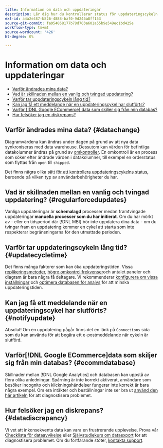 ```yaml
---
title: Information om data och uppdateringar
description: Lär dig hur du kontrollerar status för uppdateringscykeln.
exl-id: a4a2e487-b826-4888-baf0-9d246a8ff153
source-git-commit: fa954868177b79d703a601a55b9e549ec1bd425e
workflow-type: tm+mt
source-wordcount: '426'
ht-degree: 0%

---
```


# Information om data och uppdateringar

* [Varför ändrades mina data?](#datachange)
* [Vad är skillnaden mellan en vanlig och tvingad uppdatering?](#regularforcedupdates)
* [Varför tar uppdateringscykeln lång tid?](#updatecycletime)
* [Kan jag få ett meddelande när en uppdateringscykel har slutförts?](#notifyupdate)
* [Varför [!DNL Google ECommerce] data som skiljer sig från min databas?](#ecommdatabase)
* [Hur felsöker jag en diskrepans?](#datadiscrepancy)

## Varför ändrades mina data? {#datachange}

Diagramvärdena kan ändras under dagen på grund av att nya data synkroniseras med data warehouse. Dessutom kan värden för befintliga datakolumner ändras på grund av [omkontroller](../data-warehouse-mgr/cfg-data-rechecks.md). En omkontroll är en process som söker efter ändrade värden i datakolumner, till exempel en orderstatus som flyttas från `open` till `shipped`.

Det finns några olika sätt [för att kontrollera uppdateringscykelns status](../../best-practices/check-update-cycle.md), beroende på vilken typ av användarbehörigheter du har.

## Vad är skillnaden mellan en vanlig och tvingad uppdatering? {#regularforcedupdates}

Vanliga uppdateringar är **schemalagd** processer medan framtvingade uppdateringar **manuella processer som du har initierat**. Om du har mörkt av - eller en tidsperiod där [!DNL MBI] bör inte uppdatera dina data - om du tvingar fram en uppdatering kommer en cykel att starta som inte respekterar begränsningarna för den utmattade perioden.

## Varför tar uppdateringscykeln lång tid? {#updatecycletime}

Det finns många faktorer som kan öka uppdateringstiden. Vissa [replikeringsmetoder](../data-warehouse-mgr/cfg-replication-methods.md), [högre omkontrollfrekvenser](../data-warehouse-mgr/cfg-data-rechecks.md)och antalet paneler och diagram är bara några få deltagare. Vi rekommenderar [konfigurera om vissa inställningar](../../best-practices/reduce-update-cycle-time.md) och [optimera databasen för analys](../../best-practices/opt-db-analysis.md) för att minska uppdateringstiden.

## Kan jag få ett meddelande när en uppdateringscykel har slutförts? {#notifyupdate}

Absolut! Om en uppdatering pågår finns det en länk på `Connections` sida som du kan använda för att begära ett e-postmeddelande när cykeln är slutförd.

## Varför[!DNL Google ECommerce]data som skiljer sig från min databas? {#ecommdatabase}

Skillnader mellan [!DNL Google Analytics] och databasen kan uppstå av flera olika anledningar. Spårning är inte korrekt aktiverat, användare som besöker incognito och klickningshändelser fungerar inte korrekt är bara några exempel. Om era intäkter och beställningar inte ser bra ut [använd den här artikeln](https://experienceleague.adobe.com/docs/commerce-knowledge-base/kb/troubleshooting/miscellaneous/diagnosing-google-ecommerce-revenue-discrepancies.html?lang=en) för att diagnostisera problemet.

## Hur felsöker jag en diskrepans? {#datadiscrepancy}

Vi vet att inkonsekventa data kan vara en frustrerande upplevelse. Prova vår [Checklista för dataavvikelse](https://experienceleague.adobe.com/docs/commerce-knowledge-base/kb/troubleshooting/miscellaneous/diagnosing-a-data-discrepancy.html?lang=en) eller [Självstudiekurs om dataexport](https://experienceleague.adobe.com/docs/commerce-knowledge-base/kb/troubleshooting/miscellaneous/using-data-exports-to-pinpoint-discrepancies.html?lang=en) för att diagnostisera problemet. Om du fortfarande stöter, [kontakta support](https://experienceleague.adobe.com/docs/commerce-knowledge-base/kb/troubleshooting/miscellaneous/mbi-service-policies.html?lang=en).
